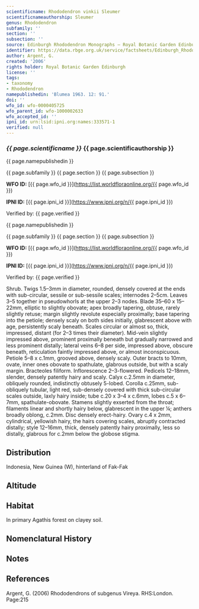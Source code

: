 ```yaml
---
scientificname: Rhododendron vinkii Sleumer
scientificnameauthorship: Sleumer
genus: Rhododendron
subfamily: ''
section: ''
subsection: ''
source: Edinburgh Rhododendron Monographs – Royal Botanic Garden Edinburgh
identifier: https://data.rbge.org.uk/service/factsheets/Edinburgh_Rhododendron_Monographs.xhtml
author: Argent, G.
created: '2006'
rights holder: Royal Botanic Garden Edinburgh
license: ''
tags:
- taxonomy
- Rhododendron
namepublishedin: 'Blumea 1963. 12: 91.'
doi: ''
wfo_id: wfo-0000405725
wfo_parent_id: wfo-1000002633
wfo_accepted_id: ''
ipni_id: urn:lsid:ipni.org:names:333571-1
verified: null
---
```

### _{{ page.scientificname }}_ {{ page.scientificauthorship }}
 {{ page.namepublishedin }}

{{ page.subfamily }} {{ page.section }} {{ page.subsection }}

**WFO ID:** [{{ page.wfo_id }}](https://list.worldfloraonline.org/{{ page.wfo_id }})

**IPNI ID:** [{{ page.ipni_id }}](https://www.ipni.org/n/{{ page.ipni_id }})

Verified by: {{ page.verified }}

 {{ page.namepublishedin }}

{{ page.subfamily }} {{ page.section }} {{ page.subsection }}

**WFO ID:** [{{ page.wfo_id }}](https://list.worldfloraonline.org/{{ page.wfo_id }})

**IPNI ID:** [{{ page.ipni_id }}](https://www.ipni.org/n/{{ page.ipni_id }})

Verified by: {{ page.verified }}



Shrub. Twigs 1.5–3mm in diameter, rounded, densely covered at the ends with sub-circular, sessile or sub-sessile scales; internodes 2–5cm. Leaves 3–5 together in pseudowhorls at the upper 2–3 nodes. Blade 35–60 x 15–22mm, elliptic to slightly obovate; apex broadly tapering, obtuse, rarely slightly retuse; margin slightly revolute especially proximally; base tapering into the petiole; densely scaly on both sides initially, glabrescent above with age, persistently scaly beneath. Scales circular or almost so, thick, impressed, distant (for 2–3 times their diameter). Mid-vein slightly impressed above, prominent proximally beneath but gradually narrowed and less prominent distally; lateral veins 6–8 per side, impressed above, obscure beneath, reticulation faintly impressed above, or almost inconspicuous. Petiole 5–8 x c.1mm, grooved above, densely scaly. Outer bracts to 10mm, ovate, inner ones obovate to spathulate, glabrous outside, but with a scaly margin. Bracteoles filiform. Inflorescence 2–3-flowered. Pedicels 12–18mm, slender, densely patently hairy and scaly. Calyx c.2.5mm in diameter, obliquely rounded, indistinctly obtusely 5-lobed. Corolla c.25mm, sub-obliquely tubular, light red, sub-densely covered with thick sub-­circular scales outside, laxly hairy inside; tube c.20 x 3–4 x c.6mm, lobes c.5 x 6–7mm, spathulate-obovate. Stamens slightly exserted from the throat; filaments linear and shortly hairy below, glabrescent in the upper ¼; anthers broadly oblong, c.2mm. Disc densely erect-hairy. Ovary c.4 x 2mm, cylindrical, yellowish hairy, the hairs covering scales, abruptly contracted distally; style 12–16mm, thick, densely patently hairy proximally, less so distally, glabrous for c.2mm below the globose stigma.

## Distribution
Indonesia, New Guinea (W), hinterland of Fak-Fak

## Altitude


## Habitat
In primary Agathis forest on clayey soil.

## Nomenclatural History

                       
## Notes


## References

Argent, G. (2006) Rhododendrons of subgenus Vireya. RHS:London. Page:215
